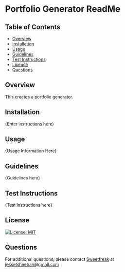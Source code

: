 

# Portfolio Generator ReadMe

## Table of Contents
* [Overview](#Overview)
* [Installation](#Installation)
* [Usage](#Usage)
* [Guidelines](#Guidelines)
* [Test Instructions](#TestInstructions)
* [License](#License) 
* [Questions](#Questions)

## Overview
This creates a portfolio generator.

## Installation
{Enter instructions here)

## Usage
{Usage Information Here}

## Guidelines
{Guidelines here}

## Test Instructions
{Test Instructions here}

## License

[![License: MIT](https://img.shields.io/badge/License-MIT-yellow.svg)](https://opensource.org/licenses/MIT)
            

## Questions
For additional questions, please contact [Sweetfreak](https://github.com/Sweetfreak) at jessetsheehan@gmail.com

    